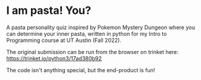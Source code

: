 # I am pasta! You?
A pasta personality quiz inspired by Pokemon Mystery Dungeon where you can determine your inner pasta, written in python for my Intro to Programming course at UT Austin (Fall 2022).

The original submission can be run from the browser on trinket here: https://trinket.io/python3/17ad380b92

The code isn't anything special, but the end-product is fun!

